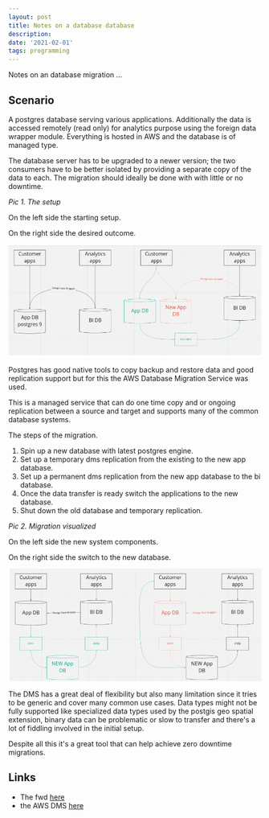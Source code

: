 ```yaml
---
layout: post
title: Notes on a database database
description: 
date: '2021-02-01'
tags: programming
---
```


Notes on an database migration ...

## Scenario


A postgres database serving various applications. Additionally the data is accessed remotely (read only) for analytics purpose using the foreign data wrapper module. Everything is hosted in AWS and the database is of managed type. 

The database server has to be upgraded to a newer version; the two consumers have to be better isolated by providing a separate copy of the data to each. The migration should ideally be done with with little or no downtime.

 
*Pic 1. The setup*

On the left side the starting setup. 

On the right side the desired outcome.

![placeholder](/public/2021/02/2021-02-01-db-migration1.png "migration1")


Postgres has good native tools to copy backup and restore data and good replication support but for this the AWS Database Migration Service was used. 

This is a managed service that can do one time copy and or ongoing replication between a source and target and supports many of the common database systems. 

The steps of the migration.

1. Spin up a new database with latest postgres engine.
2. Set up a temporary dms replication from the existing to the new app database.
3. Set up a permanent dms replication from the new app database to the bi database.
4. Once the data transfer is ready switch the applications to the new database.
5. Shut down the old database and temporary replication.


*Pic 2. Migration visualized*

On the left side the new system components. 

On the right side the switch to the new database.

![placeholder](/public/2021/02/2021-02-01-db-migration2.png "migration2")

The DMS has a great deal of flexibility but also many limitation since it tries to be generic and cover many common use cases. Data types might not be fully supported like specialized data types used by the postgis geo spatial extension, binary data can be problematic or slow to transfer and there's a lot of fiddling involved in the initial setup. 

Despite all this it's a great tool that can help achieve zero downtime migrations.

## Links 

- The fwd [here](https://www.postgresql.org/docs/current/postgres-fdw.html)
- the AWS DMS [here](https://aws.amazon.com/dms/)


